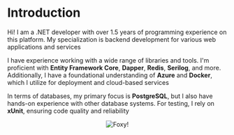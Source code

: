 # Introduction

Hi! I am a .NET developer with over 1.5 years of programming experience on this platform. My specialization is backend development for various web applications and services

I have experience working with a wide range of libraries and tools. I'm proficient with **Entity Framework Core**, **Dapper**, **Redis**, **Serilog**, and more. Additionally, I have a foundational understanding of **Azure** and **Docker**, which I utilize for deployment and cloud-based services

In terms of databases, my primary focus is **PostgreSQL**, but I also have hands-on experience with other database systems. For testing, I rely on **xUnit**, ensuring code quality and reliability

<div align="center">
  
![Foxy!](https://i.imgur.com/vIF8Zco.gif)

</div>
